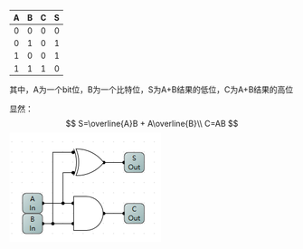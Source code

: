 |  A   |  B   |  C   |  S   |
| :--: | :--: | :--: | :--: |
|  0   |  0   |  0   |  0   |
|  0   |  1   |  0   |  1   |
|  1   |  0   |  0   |  1   |
|  1   |  1   |  1   |  0   |

其中，A为一个bit位，B为一个比特位，S为A+B结果的低位，C为A+B结果的高位



显然：
$$
S=\overline{A}B + A\overline{B}\\
C=AB
$$
![image-20220721163901730](%E5%8D%8A%E5%8A%A0%E5%99%A8.assets/image-20220721163901730.png)